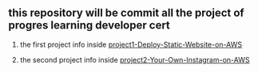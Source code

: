 ## this repository will be commit all the project of progres learning developer cert
1. the first project info inside [project1-Deploy-Static-Website-on-AWS](project1-Deploy-Static-Website-on-AWS)

2. the second project info inside [project2-Your-Own-Instagram-on-AWS](project2-Your-Own-Instagram-on-AWS)


